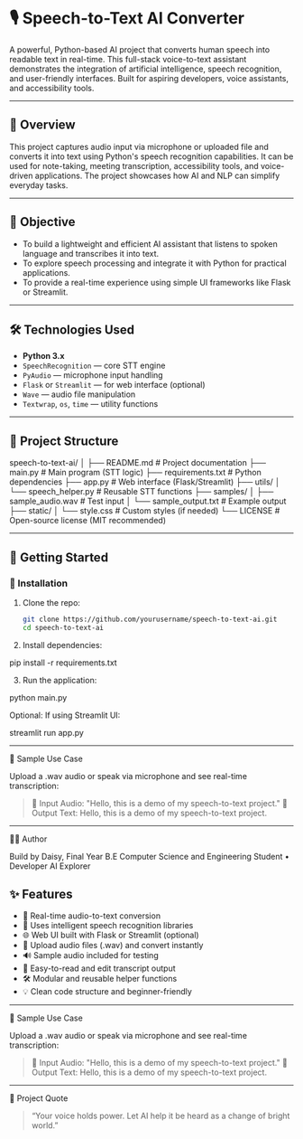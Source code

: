 
# 🎙️ Speech-to-Text AI Converter

A powerful, Python-based AI project that converts human speech into readable text in real-time. This full-stack voice-to-text assistant demonstrates the integration of artificial intelligence, speech recognition, and user-friendly interfaces. Built for aspiring developers, voice assistants, and accessibility tools.

---

## 🧠 Overview

This project captures audio input via microphone or uploaded file and converts it into text using Python's speech recognition capabilities. It can be used for note-taking, meeting transcription, accessibility tools, and voice-driven applications. The project showcases how AI and NLP can simplify everyday tasks.

---

## 🎯 Objective

- To build a lightweight and efficient AI assistant that listens to spoken language and transcribes it into text.
- To explore speech processing and integrate it with Python for practical applications.
- To provide a real-time experience using simple UI frameworks like Flask or Streamlit.

---



## 🛠️ Technologies Used

- **Python 3.x**
- `SpeechRecognition` — core STT engine
- `PyAudio` — microphone input handling
- `Flask` or `Streamlit` — for web interface (optional)
- `Wave` — audio file manipulation
- `Textwrap`, `os`, `time` — utility functions

---

## 📂 Project Structure

speech-to-text-ai/ │ ├── README.md               # Project documentation ├── main.py                 # Main program (STT logic) ├── requirements.txt        # Python dependencies ├── app.py                  # Web interface (Flask/Streamlit) ├── utils/ │   └── speech_helper.py    # Reusable STT functions ├── samples/ │   ├── sample_audio.wav    # Test input │   └── sample_output.txt   # Example output ├── static/ │   └── style.css           # Custom styles (if needed) └── LICENSE                 # Open-source license (MIT recommended)

---

## 🚀 Getting Started

### 🔧 Installation

1. Clone the repo:
   ```bash
   git clone https://github.com/yourusername/speech-to-text-ai.git
   cd speech-to-text-ai

2. Install dependencies:

pip install -r requirements.txt


3. Run the application:

python main.py



Optional:
If using Streamlit UI:

streamlit run app.py


---

🧪 Sample Use Case

Upload a .wav audio or speak via microphone and see real-time transcription:

> 🎤 Input Audio: "Hello, this is a demo of my speech-to-text project."
📄 Output Text: Hello, this is a demo of my speech-to-text project.

---

👩‍💻 Author

Build by Daisy,
Final Year B.E Computer Science and Engineering Student 
• Developer  AI Explorer 

## ✨ Features

- 🎤 Real-time audio-to-text conversion
- 🧠 Uses intelligent speech recognition libraries
- 🌐 Web UI built with Flask or Streamlit (optional)
- 📁 Upload audio files (.wav) and convert instantly
- 🔊 Sample audio included for testing
- 📜 Easy-to-read and edit transcript output
- 🛠️ Modular and reusable helper functions
- 💡 Clean code structure and beginner-friendly


---


🧪 Sample Use Case

Upload a .wav audio or speak via microphone and see real-time transcription:

> 🎤 Input Audio: "Hello, this is a demo of my speech-to-text project."
📄 Output Text: Hello, this is a demo of my speech-to-text project.


---

💬 Project Quote

> “Your voice holds power. Let AI help it be heard as a change of bright world.”

